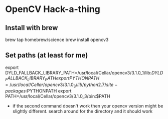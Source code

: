 # OpenCV Hack-a-thing

## Install with brew
brew tap homebrew/science
brew install opencv3

## Set paths (at least for me)
export DYLD_FALLBACK_LIBRARY_PATH=/usr/local/Cellar/opencv3/3.1.0_1/lib:$DYLD_FALLBACK_LIBRARY_PATH 
export PYTHONPATH=/usr/local/Cellar/opencv3/3.1.0_3/lib/python2.7/site-packages:$PYTHONPATH 
export PATH=/usr/local/Cellar/opencv3/3.1.0_3/bin:$PATH

- if the second command doesn't work then your opencv version might be slightly different. search around for the directory and it should work

